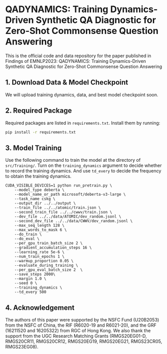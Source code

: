 # QADYNAMICS: Training Dynamics-Driven Synthetic QA Diagnostic for Zero-Shot Commonsense Question Answering

This is the official code and data repository for the paper published in Findings of EMNLP2023: QADYNAMICS: Training Dynamics-Driven Synthetic QA Diagnostic for Zero-Shot Commonsense Question Answering

## 1. Download Data & Model Checkpoint

We will upload training dynamics, data, and best model checkpoint soon.

## 2. Required Package

Required packages are listed in `requirements.txt`. Install them by running:

```bash
pip install -r requirements.txt
```

## 3. Model Training

Use the following command to train the model at the directory of `src/Training/`.
Turn on the `training_dynamics` argument to decide whether to record the training dynamics.
And use `td_every` to decide the frequency to obtain the training dynamics.

```commandline
CUDA_VISIBLE_DEVICES=1 python run_pretrain.py \
    --model_type deberta \
    --model_name_or_path microsoft/deberta-v3-large \
    --task_name cskg \
    --output_dir ../../output \
    --train_file ../../atomic/train.json \
    --second_train_file ../../cwwv/train.json \
    --dev_file ../../data/ATOMIC/dev_random.jsonl \
    --second_dev_file ../../data/CWWV/dev_random.jsonl \
    --max_seq_length 128 \
    --max_words_to_mask 6 \
    --do_train \
    --do_eval \
    --per_gpu_train_batch_size 2 \
    --gradient_accumulation_steps 16 \
    --learning_rate 5e-6 \
    --num_train_epochs 1 \
    --warmup_proportion 0.05 \
    --evaluate_during_training \
    --per_gpu_eval_batch_size 2  \
    --save_steps 2000\
    --margin 1.0 \
    --seed 0 \
    --training_dynamics \
    --td_every 500
```

## 4. Acknowledgement

The authors of this paper were supported by the NSFC Fund (U20B2053) from the NSFC of China, the RIF (R6020-19 and R6021-20), and the GRF (16211520 and 16205322) from RGC of Hong Kong. 
We also thank the support from the UGC Research Matching Grants (RMGS20EG01-D, RMGS20CR11, RMGS20CR12, RMGS20EG19, RMGS20EG21, RMGS23CR05, RMGS23EG08). 